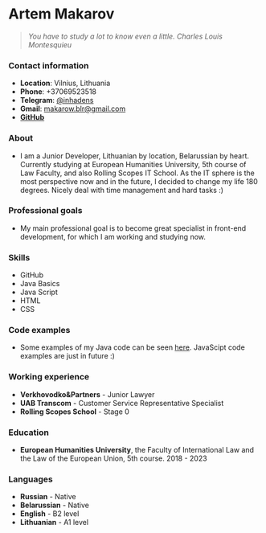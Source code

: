 # **Artem Makarov** #
>_You have to study a lot to know even a little. Charles Louis Montesquieu_
### **Contact information** ###
- **Location**: Vilnius, Lithuania
- **Phone**: +37069523518
- **Telegram**: [@inhadens](https://t.me/inhadens)
- **Gmail**: [makarow.blr@gmail.com](mailto:makarow.blr@gmail.com)
- **[GitHub](https://github.com/O3EPHbIu-JIOCOCb)**
### **About** ###
- I am a Junior Developer, Lithuanian by location, Belarussian by heart. Currently studying at European Humanities University, 5th course of Law Faculty, and also Rolling Scopes IT School. As the IT sphere is the most perspective now and in the future, I decided to change my life 180 degrees. Nicely deal with time management and hard tasks :)
### **Professional goals** ###
- My main professional goal is to become great specialist in front-end development, for which I am working and studying now. 
### **Skills** ###
- GitHub
- Java Basics
- Java Script
- HTML
- CSS
### **Code examples** ###
- Some examples of my Java code can be seen [here](https://github.com/O3EPHbIu-JIOCOCb/EHU-Java-v.0.1). JavaScipt code examples are just in future :)
### **Working experience** ###
- **Verkhovodko&Partners** - Junior Lawyer
- **UAB Transcom** - Customer Service Representative Specialist
- **Rolling Scopes School** - Stage 0 
### **Education** ###
- **European Humanities University**, the Faculty of International Law and the Law of the European Union, 5th course.
2018 - 2023
### **Languages** ###
- **Russian** - Native
- **Belarussian** - Native
- **English** - B2 level
- **Lithuanian** - A1 level
